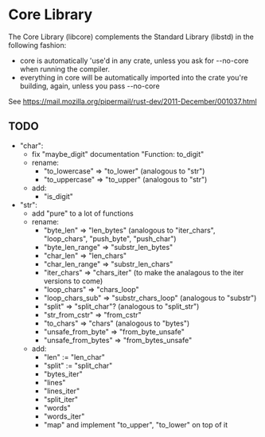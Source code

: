 # Core Library

The Core Library (libcore) complements the Standard Library (libstd) in the following fashion:

* core is automatically 'use'd in any crate, unless you ask for --no-core when running the compiler.
* everything in core will be automatically imported into the crate you're building, again, unless you pass --no-core

See https://mail.mozilla.org/pipermail/rust-dev/2011-December/001037.html

## TODO

* "char":
  * fix "maybe_digit" documentation "Function: to_digit"
  * rename:
      * "to_lowercase" => "to_lower" (analogous to "str")
      * "to_uppercase" => "to_upper" (analogous to "str")
  * add:
      * "is_digit"
* "str":
  * add "pure" to a lot of functions
  * rename:
      * "byte_len" => "len_bytes" (analogous to "iter_chars", "loop_chars", "push_byte", "push_char")
      * "byte_len_range" => "substr_len_bytes"
      * "char_len" => "len_chars"
      * "char_len_range" => "substr_len_chars"
      * "iter_chars" => "chars_iter" (to make the analagous to the iter versions to come)
      * "loop_chars" => "chars_loop"
      * "loop_chars_sub" => "substr_chars_loop" (analogous to "substr")
      * "split" => "split_char"? (analogous to "split_str")
      * "str_from_cstr" => "from_cstr"
      * "to_chars" => "chars" (analogous to "bytes")
      * "unsafe_from_byte" => "from_byte_unsafe"
      * "unsafe_from_bytes" => "from_bytes_unsafe"
  * add:
      * "len" := "len_char"
      * "split" := "split_char"
      * "bytes_iter"
      * "lines"
      * "lines_iter"
      * "split_iter"
      * "words"
      * "words_iter"
      * "map" and implement "to_upper", "to_lower" on top of it